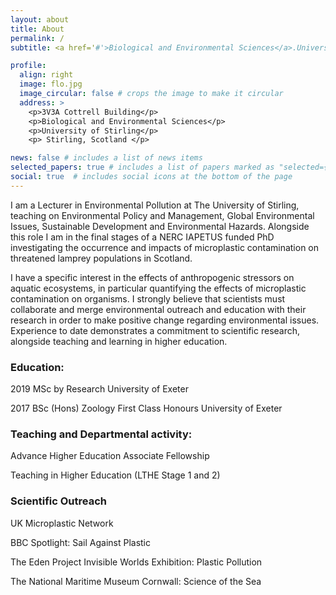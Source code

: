 ```yaml
---
layout: about
title: About
permalink: /
subtitle: <a href='#'>Biological and Environmental Sciences</a>.University of Stirling

profile:
  align: right
  image: flo.jpg
  image_circular: false # crops the image to make it circular
  address: >
    <p>3V3A Cottrell Building</p>
    <p>Biological and Environmental Sciences</p>
    <p>University of Stirling</p>
    <p> Stirling, Scotland </p>

news: false # includes a list of news items
selected_papers: true # includes a list of papers marked as "selected={true}"
social: true  # includes social icons at the bottom of the page
---
```

I am a Lecturer in Environmental Pollution at The University of Stirling, teaching on Environmental Policy and Management, Global Environmental Issues, Sustainable Development and Environmental Hazards. Alongside this role I am in the final stages of a NERC IAPETUS funded PhD investigating the occurrence and impacts of microplastic contamination on threatened lamprey populations in Scotland.

I have a specific interest in the effects of anthropogenic stressors on aquatic ecosystems, in particular quantifying the effects of microplastic contamination on organisms. I strongly believe that scientists must collaborate and merge environmental outreach and education with their research in order to make positive change regarding environmental issues. Experience to date demonstrates a commitment to scientific research, alongside teaching and learning in higher education.

### Education: 
<p> 2019 MSc by Research University of Exeter
<p> 2017 BSc (Hons) Zoology First Class Honours University of Exeter 

### Teaching and Departmental activity:
<p> Advance Higher Education Associate Fellowship
<p> Teaching in Higher Education (LTHE Stage 1 and 2)

### Scientific Outreach 
<p> UK Microplastic Network
<p> BBC Spotlight: Sail Against Plastic
<p> The Eden Project Invisible Worlds Exhibition: Plastic Pollution
<p> The National Maritime Museum Cornwall: Science of the Sea

